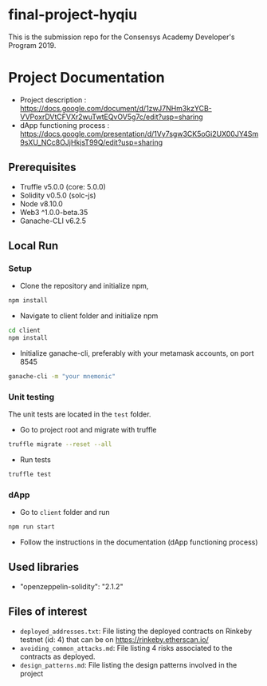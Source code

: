 # final-project-hyqiu

This is the submission repo for the Consensys Academy Developer's Program 2019.

# Project Documentation

* Project description : https://docs.google.com/document/d/1zwJ7NHm3kzYCB-VVPoxrDVtCFVXr2wuTwtEQvOV5g7c/edit?usp=sharing
* dApp functioning process : https://docs.google.com/presentation/d/1Vy7sgw3CK5oGi2UX00JY4Sm9sXU_NCc8OJjHkjsT99Q/edit?usp=sharing

## Prerequisites

* Truffle v5.0.0 (core: 5.0.0)
* Solidity v0.5.0 (solc-js)
* Node v8.10.0
* Web3 ^1.0.0-beta.35
* Ganache-CLI v6.2.5

## Local Run

### Setup 
* Clone the repository and initialize npm, 
```bash
npm install
```
* Navigate to client folder and initialize npm 
```bash
cd client
npm install
```
* Initialize ganache-cli, preferably with your metamask accounts, on port 8545
```bash
ganache-cli -m "your mnemonic"
```

### Unit testing
The unit tests are located in the `test` folder. 
* Go to project root and migrate with truffle
```bash
truffle migrate --reset --all
```
* Run tests
```bash
truffle test
```

### dApp

* Go to `client` folder and run 
```bash
npm run start
```
* Follow the instructions in the documentation (dApp functioning process)


## Used libraries
* "openzeppelin-solidity": "2.1.2"

## Files of interest 

* `deployed_addresses.txt`: File listing the deployed contracts on Rinkeby testnet (id: 4) that can be on https://rinkeby.etherscan.io/
* `avoiding_common_attacks.md`: File listing 4 risks associated to the contracts as deployed.
* `design_patterns.md`: File listing the design patterns involved in the project

